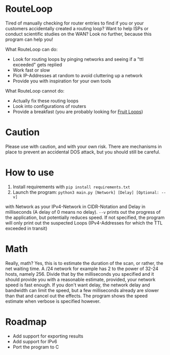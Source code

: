# RouteLoop
Tired of manually checking for router entries to find if you or your customers accidentally created a routing loop? Want to help ISPs or conduct scientific studies on the WAN?
Look no further, because this program can help you!

What RouteLoop can do:
- Look for routing loops by pinging networks and seeing if a "ttl exceeded" gets replied
- Work fast or slow
- Pick IP-Addresses at random to avoid cluttering up a network
- Provide you with inspiration for your own tools

What RouteLoop cannot do:
- Actually fix these routing loops
- Look into configurations of routers
- Provide a breakfast (you are probably looking for [Fruit Loops](https://www.kelloggs.de/de_DE/brands/froot-loops-consumer-brand.html))

# Caution
Please use with caution, and with your own risk. There are mechanisms in place to prevent an accidental DOS attack, but you should still be careful.

# How to use
1. Install requirements with `pip install requirements.txt`
2. Launch the program: `python3 main.py [Network] [Delay] [Optional: --v]`

with Network as your IPv4-Network in CIDR-Notation and Delay in milliseconds (A delay of 0 means no delay). `--v` prints out the progress of the application, but potentially reduces speed. If not specified, the program will only print out
the suspected Loops (IPv4-Addresses for which the TTL exceeded in transit)

# Math
Really, math? Yes, this is to estimate the duration of the scan, or rather, the net waiting time. A /24 network for example has 2 to the power of 32-24 hosts, namely 256. Divide that by the milliseconds you specified and it should provide you with a reasonable estimate, provided, your network speed is fast enough. If you don't want delay, the network delay and bandwidth can limit the speed, but a few milliseconds already are slower than that and cancel out the effects. The program shows the speed estimate when verbose is specified however. 

# Roadmap
- Add support for exporting results
- Add support for IPv6
- Port the program to C
